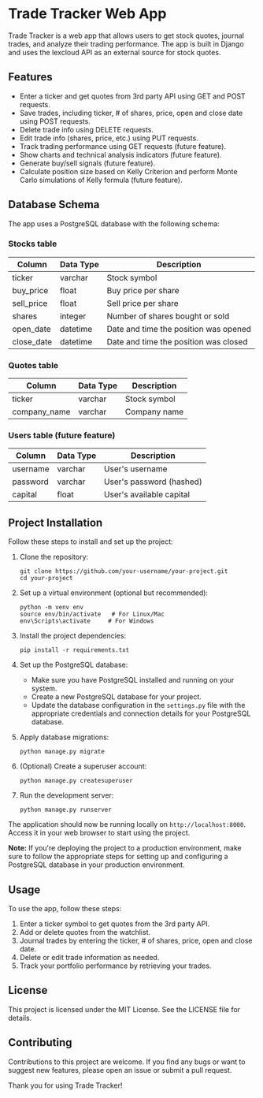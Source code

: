 # Trade Tracker Web App

Trade Tracker is a web app that allows users to get stock quotes, journal trades, and analyze their trading performance. The app is built in Django and uses the Iexcloud API as an external source for stock quotes.

## Features

- Enter a ticker and get quotes from 3rd party API using GET and POST requests.
- Save trades, including ticker, # of shares, price, open and close date using POST requests.
- Delete trade info using DELETE requests.
- Edit trade info (shares, price, etc.) using PUT requests.
- Track trading performance using GET requests (future feature).
- Show charts and technical analysis indicators (future feature).
- Generate buy/sell signals (future feature).
- Calculate position size based on Kelly Criterion and perform Monte Carlo simulations of Kelly formula (future feature).

## Database Schema

The app uses a PostgreSQL database with the following schema:

### Stocks table

| Column    | Data Type | Description                            |
| --------- | --------- | -------------------------------------- |
| ticker    | varchar   | Stock symbol                           |
| buy_price | float     | Buy price per share                     |
| sell_price| float     | Sell price per share                    |
| shares    | integer   | Number of shares bought or sold        |
| open_date | datetime  | Date and time the position was opened  |
| close_date| datetime  | Date and time the position was closed  |

### Quotes table

| Column      | Data Type | Description           |
| ----------- | --------- | --------------------- |
| ticker      | varchar   | Stock symbol          |
| company_name| varchar   | Company name          |

### Users table (future feature)

| Column   | Data Type | Description              |
| -------- | --------- | ------------------------ |
| username | varchar   | User's username          |
| password | varchar   | User's password (hashed) |
| capital  | float     | User's available capital |

## Project Installation

Follow these steps to install and set up the project:

1. Clone the repository:

   ```shell
   git clone https://github.com/your-username/your-project.git
   cd your-project
   ```

2. Set up a virtual environment (optional but recommended):

   ```shell
   python -m venv env
   source env/bin/activate   # For Linux/Mac
   env\Scripts\activate     # For Windows
   ```

3. Install the project dependencies:

   ```shell
   pip install -r requirements.txt
   ```

4. Set up the PostgreSQL database:

   - Make sure you have PostgreSQL installed and running on your system.
   - Create a new PostgreSQL database for your project.
   - Update the database configuration in the `settings.py` file with the appropriate credentials and connection details for your PostgreSQL database.

5. Apply database migrations:

   ```shell
   python manage.py migrate
   ```

6. (Optional) Create a superuser account:

   ```shell
   python manage.py createsuperuser
   ```

7. Run the development server:

   ```shell
   python manage.py runserver
   ```

The application should now be running locally on `http://localhost:8000`. Access it in your web browser to start using the project.

**Note:** If you're deploying the project to a production environment, make sure to follow the appropriate steps for setting up and configuring a PostgreSQL database in your production environment.

## Usage

To use the app, follow these steps:

1. Enter a ticker symbol to get quotes from the 3rd party API.
2. Add or delete quotes from the watchlist.
3. Journal trades by entering the ticker, # of shares, price, open and close date.
4. Delete or edit trade information as needed.
5. Track your portfolio performance by retrieving your trades.

## License

This project is licensed under the MIT License. See the LICENSE file for details.

## Contributing

Contributions to this project are welcome. If you find any bugs or want to suggest new features, please open an issue or submit a pull request.

Thank you for using Trade Tracker!